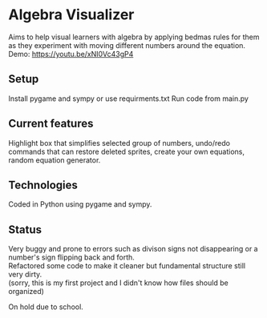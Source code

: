 # Algebra Visualizer
Aims to help visual learners with algebra by applying bedmas rules for them as they experiment
with moving different numbers around the equation.
Demo: https://youtu.be/xNI0Vc43gP4

## Setup
Install pygame and sympy or use requirments.txt
Run code from main.py

## Current features
Highlight box that simplifies selected group of numbers, undo/redo commands that can restore deleted sprites,
create your own equations, random equation generator.

## Technologies
Coded in Python using pygame and sympy.

## Status
Very buggy and prone to errors such as divison signs not disappearing or a number's sign flipping back and forth.\
Refactored some code to make it cleaner but fundamental structure still very dirty.\
(sorry, this is my first project and I didn't know how files should be organized)

On hold due to school.
